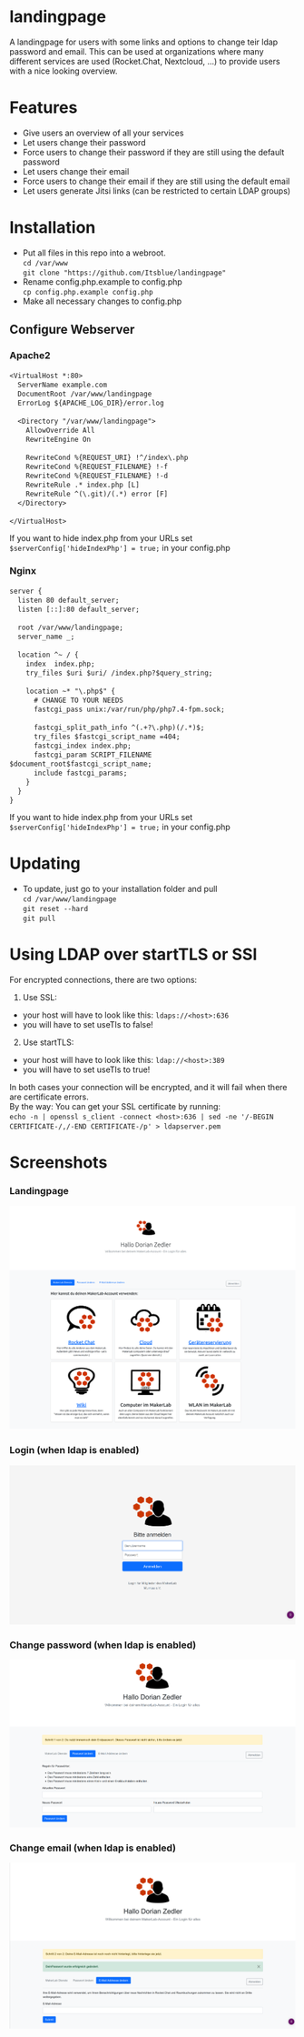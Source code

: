 # landingpage
A landingpage for users with some links and options to change teir ldap password and email.
This can be used at organizations where many different services are used (Rocket.Chat, Nextcloud, ...) to provide users with a nice looking overview.

# Features
- Give users an overview of all your services
- Let users change their password
- Force users to change their password if they are still using the default password
- Let users change their email
- Force users to change their email if they are still using the default email
- Let users generate Jitsi links (can be restricted to certain LDAP groups)

# Installation
- Put all files in this repo into a webroot.  
  `cd /var/www`  
  `git clone "https://github.com/Itsblue/landingpage"`
- Rename config.php.example to config.php  
  `cp config.php.example config.php`
- Make all necessary changes to config.php
## Configure Webserver
### Apache2
```
<VirtualHost *:80>
  ServerName example.com
  DocumentRoot /var/www/landingpage
  ErrorLog ${APACHE_LOG_DIR}/error.log

  <Directory "/var/www/landingpage">
    AllowOverride All
    RewriteEngine On

    RewriteCond %{REQUEST_URI} !^/index\.php
    RewriteCond %{REQUEST_FILENAME} !-f
    RewriteCond %{REQUEST_FILENAME} !-d
    RewriteRule .* index.php [L]
    RewriteRule ^(\.git)/(.*) error [F]
  </Directory>

</VirtualHost>
```
If you want to hide index.php from your URLs set `$serverConfig['hideIndexPhp'] = true;` in your config.php

### Nginx
```
server {
  listen 80 default_server;
  listen [::]:80 default_server;

  root /var/www/landingpage;
  server_name _;

  location ^~ / {
    index  index.php;
    try_files $uri $uri/ /index.php?$query_string;

    location ~* "\.php$" {
      # CHANGE TO YOUR NEEDS
      fastcgi_pass unix:/var/run/php/php7.4-fpm.sock;

      fastcgi_split_path_info ^(.+?\.php)(/.*)$;
      try_files $fastcgi_script_name =404;
      fastcgi_index index.php;
      fastcgi_param SCRIPT_FILENAME $document_root$fastcgi_script_name;
      include fastcgi_params;
    }
  }
}
```
If you want to hide index.php from your URLs set `$serverConfig['hideIndexPhp'] = true;` in your config.php

# Updating
- To update, just go to your installation folder and pull  
  `cd /var/www/landingpage`  
  `git reset --hard`  
  `git pull`  

# Using LDAP over startTLS or SSl
For encrypted connections, there are two options:
1. Use SSL:
  - your host will have to look like this: `ldaps://<host>:636`
  - you will have to set useTls to false!
2. Use startTLS:
  - your host will have to look like this: `ldap://<host>:389`
  - you will have to set useTls to true!

In both cases your connection will be encrypted, and it will fail when there are certificate errors.  
By the way: You can get your SSL certificate by running:  
`echo -n | openssl s_client -connect <host>:636 | sed -ne '/-BEGIN CERTIFICATE-/,/-END CERTIFICATE-/p' > ldapserver.pem`

# Screenshots
### Landingpage
![Landingpage](https://github.com/Itsblue/landingpage/blob/main/screenshots/landingpage.png)
### Login (when ldap is enabled)
![Login](https://github.com/Itsblue/landingpage/blob/main/screenshots/login.png)
### Change password (when ldap is enabled)
![Login](https://github.com/Itsblue/landingpage/blob/main/screenshots/changePassword.png)
### Change email (when ldap is enabled)
![Login](https://github.com/Itsblue/landingpage/blob/main/screenshots/changeEmail.png)
